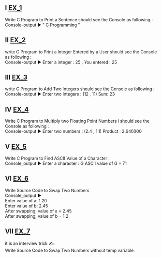 Ⅰ [EX_1](https://github.com/Moataz-Elhawary/Mastering-Embedded-System/blob/master/Unit_2_C_Programming/1_C_Basics/Assignments/EX_1.c)
--
  Write C Program to Print a Sentence
  should see the Console as following :  
  Console-output ▶ " C Programming "

Ⅱ [EX_2](https://github.com/Moataz-Elhawary/Mastering-Embedded-System/blob/master/Unit_2_C_Programming/1_C_Basics/Assignments/EX_2.c)
--
write C Program to Print a Integer Entered by a User
should see the Console as following :  
Console-output ▶  Enter a integer : 25 , You entered : 25

Ⅲ [EX_3](https://github.com/Moataz-Elhawary/Mastering-Embedded-System/blob/master/Unit_2_C_Programming/1_C_Basics/Assignments/EX_3.c)
--
write C Program to Add Two Integers
should see the Console as following :  
Console-output ▶ Enter two integers : (12 , 11)  Sum: 23

Ⅳ [EX_4](https://github.com/Moataz-Elhawary/Mastering-Embedded-System/blob/master/Unit_2_C_Programming/1_C_Basics/Assignments/EX_4.c)
--
Write C Program to Multiply two Floating Point Numbers
i should see the Console as following  :  
Console-output ▶ Enter two numbers : (2.4 , 1.1)   Product : 2.640000

Ⅴ [EX_5](https://github.com/Moataz-Elhawary/Mastering-Embedded-System/blob/master/Unit_2_C_Programming/1_C_Basics/Assignments/EX_5.c)
--
Write C Program to Find ASCII Value of a Character :  
Console_output ▶ Enter a character : G ASCII value of G = 71

Ⅵ [EX_6](https://github.com/Moataz-Elhawary/Mastering-Embedded-System/blob/master/Unit_2_C_Programming/1_C_Basics/Assignments/EX_6.c)
--
Write Source Code to Swap Two Numbers     
Console_output ▶   
Enter value of a: 1.20   
Enter value of b: 2.45    
After swapping, value of a = 2.45    
After swapping, value of b = 1.2    

Ⅶ [EX_7](https://github.com/Moataz-Elhawary/Mastering-Embedded-System/blob/master/Unit_2_C_Programming/1_C_Basics/Assignments/EX_7.c)
--
it is an interview trick ✍   
Write Source Code to Swap Two Numbers without temp variable.
